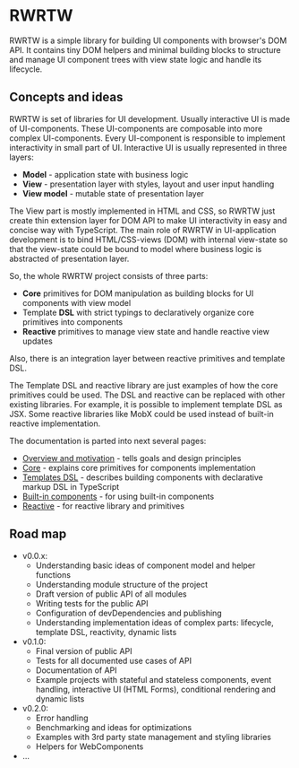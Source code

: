 # RWRTW

RWRTW is a simple library for building UI components with browser's DOM API. It contains tiny DOM helpers and minimal building blocks to structure and manage UI component trees with view state logic and handle its lifecycle.

## Concepts and ideas

RWRTW is set of libraries for UI development. Usually interactive UI is made of UI-components. These UI-components are composable into more complex UI-components. Every UI-component is responsible to implement interactivity in small part of UI. Interactive UI is usually represented in three layers:

* **Model** - application state with business logic
* **View** - presentation layer with styles, layout and user input handling
* **View model** - mutable state of presentation layer

The View part is mostly implemented in HTML and CSS, so RWRTW just create thin extension layer for DOM API to make UI interactivity in easy and concise way with TypeScript. The main role of RWRTW in UI-application development is to bind HTML/CSS-views (DOM) with internal view-state so that the view-state could be bound to model where business logic is abstracted of presentation layer.

So, the whole RWRTW project consists of three parts:

* **Core** primitives for DOM manipulation as building blocks for UI components with view model
* Template **DSL** with strict typings to declaratively organize core primitives into components
* **Reactive** primitives to manage view state and handle reactive view updates

Also, there is an integration layer between reactive primitives and template DSL.

The Template DSL and reactive library are just examples of how the core primitives could be used. The DSL and reactive can be replaced with other existing libraries. For example, it is possible to implement template DSL as JSX. Some reactive libraries like MobX could be used instead of built-in reactive implementation.

The documentation is parted into next several pages:

* [Overview and motivation](01-Overview.md) - tells goals and design principles
* [Core](02-Core.md) - explains core primitives for components implementation
* [Templates DSL](03-DSL.md) - describes building components with declarative markup DSL in TypeScript
* [Built-in components](04-Components.md) - for using built-in components
* [Reactive](05-Reactive.md) - for reactive library and primitives

## Road map

* v0.0.x:
  * Understanding basic ideas of component model and helper functions
  * Understanding module structure of the project
  * Draft version of public API of all modules
  * Writing tests for the public API
  * Configuration of devDependencies and publishing
  * Understanding implementation ideas of complex parts: lifecycle, template DSL, reactivity, dynamic lists
* v0.1.0:
  * Final version of public API
  * Tests for all documented use cases of API
  * Documentation of API
  * Example projects with stateful and stateless components, event handling, interactive UI (HTML Forms), conditional rendering and dynamic lists
* v0.2.0:
  * Error handling
  * Benchmarking and ideas for optimizations
  * Examples with 3rd party state management and styling libraries
  * Helpers for WebComponents
* ...
